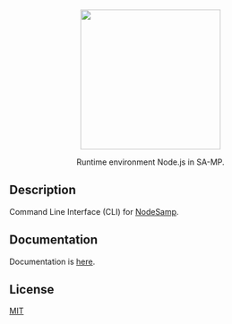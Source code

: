 <br />
<p align="center">
    <a href="https://github.com/dev2alert/node-samp">
        <img src="https://raw.githubusercontent.com/dev2alert/node-samp/main/big-logo.png" width="250px" />
    </a>
</p>
<p align="center">
    Runtime environment Node.js in SA-MP.
</p>

## Description
<p>
    Command Line Interface (CLI) for <a href="https://github.com/dev2alert/node-samp">NodeSamp</a>.
</p>

## Documentation
<p>
    Documentation is <a href="https://github.com/dev2alert/node-samp/wiki">here</a>.
</p>

## License
<p>
    <a href="https://github.com/dev2alert/node-samp-cli/blob/main/LICENSE">MIT</a>
</p>